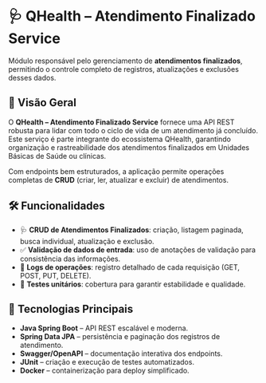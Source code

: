 # 🩺 QHealth – Atendimento Finalizado Service  
Módulo responsável pelo gerenciamento de **atendimentos finalizados**, permitindo o controle completo de registros, atualizações e exclusões desses dados.

## 📝 Visão Geral  
O **QHealth – Atendimento Finalizado Service** fornece uma API REST robusta para lidar com todo o ciclo de vida de um atendimento já concluído.  
Este serviço é parte integrante do ecossistema QHealth, garantindo organização e rastreabilidade dos atendimentos finalizados em Unidades Básicas de Saúde ou clínicas.

Com endpoints bem estruturados, a aplicação permite operações completas de **CRUD** (criar, ler, atualizar e excluir) de atendimentos.

## 🛠 Funcionalidades  
- 🩺 **CRUD de Atendimentos Finalizados**: criação, listagem paginada, busca individual, atualização e exclusão.  
- ✅ **Validação de dados de entrada**: uso de anotações de validação para consistência das informações.  
- 📜 **Logs de operações**: registro detalhado de cada requisição (GET, POST, PUT, DELETE).  
- 🧪 **Testes unitários**: cobertura para garantir estabilidade e qualidade.

## 🚀 Tecnologias Principais  
- **Java Spring Boot** – API REST escalável e moderna.  
- **Spring Data JPA** – persistência e paginação dos registros de atendimento.  
- **Swagger/OpenAPI** – documentação interativa dos endpoints.  
- **JUnit** – criação e execução de testes automatizados.  
- **Docker** – containerização para deploy simplificado.
